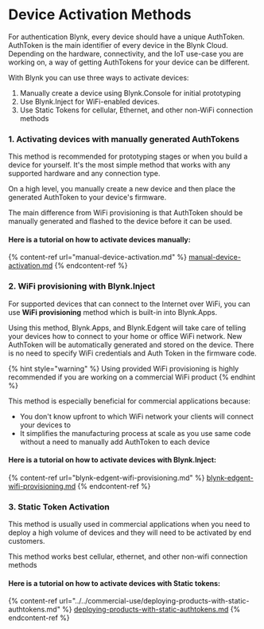# Device Activation Methods

For authentication Blynk, every device should have a unique AuthToken. AuthToken is the main identifier of every device in the Blynk Cloud. Depending on the hardware, connectivity, and the IoT use-case you are working on, a way of getting AuthTokens for your device can be different.

With Blynk you can use three ways to activate devices:

1. Manually create a device using Blynk.Console for initial prototyping
2. Use Blynk.Inject for WiFi-enabled devices.&#x20;
3. Use Static Tokens for cellular, Ethernet, and other non-WiFi connection methods

### 1. Activating devices with manually generated AuthTokens

This method is recommended for prototyping stages or when you build a device for yourself. It's the most simple method that works with any supported hardware and any connection type.

On a high level, you manually create a new device and then place the generated AuthToken to your device's firmware.

The main difference from WiFi provisioning is that AuthToken should be manually generated and flashed to the device before it can be used.

#### Here is a tutorial on how to activate devices manually:

{% content-ref url="manual-device-activation.md" %}
[manual-device-activation.md](manual-device-activation.md)
{% endcontent-ref %}

###

### 2. WiFi provisioning with Blynk.Inject

For supported devices that can connect to the Internet over WiFi, you can use **WiFi provisioning** method which is built-in into Blynk.Apps.

Using this method, Blynk.Apps, and Blynk.Edgent will take care of telling your devices how to connect to your home or office WiFi network. New AuthToken will be automatically generated and stored on the device. There is no need to specify WiFi credentials and Auth Token in the firmware code.

{% hint style="warning" %}
Using provided WiFi provisioning is highly recommended if you are working on a commercial WiFi product
{% endhint %}

This method is especially beneficial for commercial applications because:

* You don't know upfront to which WiFi network your clients will connect your devices to
* It simplifies the manufacturing process at scale as you use same code without a need to manually add AuthToken to each device

#### Here is a tutorial on how to activate devices with Blynk.Inject:

{% content-ref url="blynk-edgent-wifi-provisioning.md" %}
[blynk-edgent-wifi-provisioning.md](blynk-edgent-wifi-provisioning.md)
{% endcontent-ref %}

### 3. Static Token Activation

This method is usually used in commercial applications when you need to deploy a high volume of devices and they will need to be activated by end customers.

This method works best cellular, ethernet, and other non-wifi connection methods

#### Here is a tutorial on how to activate devices with Static tokens:

{% content-ref url="../../commercial-use/deploying-products-with-static-authtokens.md" %}
[deploying-products-with-static-authtokens.md](../../commercial-use/deploying-products-with-static-authtokens.md)
{% endcontent-ref %}
